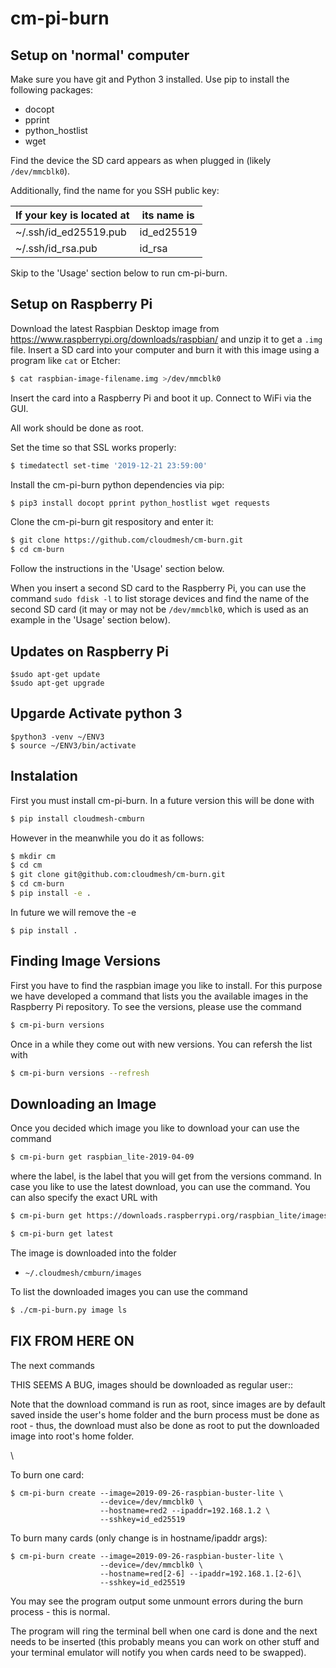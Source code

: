 # cm-pi-burn

## Setup on 'normal' computer

Make sure you have git and Python 3 installed. Use pip to install the following
packages:

- docopt
- pprint
- python_hostlist
- wget

Find the device the SD card appears as when plugged in (likely `/dev/mmcblk0`).

Additionally, find the name for you SSH public key:

| If your key is located at | its name is |
|---------------------------|-------------|
| ~/.ssh/id_ed25519.pub     | id_ed25519  |
| ~/.ssh/id_rsa.pub         | id_rsa      |

Skip to the 'Usage' section below to run cm-pi-burn.

## Setup on Raspberry Pi

Download the latest Raspbian Desktop image from <https://www.raspberrypi.org/downloads/raspbian/> and unzip it to get a `.img` file. Insert a SD card into your computer and burn it with this image using a program like `cat` or Etcher:

```bash
$ cat raspbian-image-filename.img >/dev/mmcblk0
```

Insert the card into a Raspberry Pi and boot it up. Connect to WiFi via the GUI.

All work should be done as root.

Set the time so that SSL works properly:

```bash
$ timedatectl set-time '2019-12-21 23:59:00'
```

Install the cm-pi-burn python dependencies via pip:

```bash
$ pip3 install docopt pprint python_hostlist wget requests
```

Clone the cm-pi-burn git respository and enter it:

```bash
$ git clone https://github.com/cloudmesh/cm-burn.git
$ cd cm-burn
```

Follow the instructions in the 'Usage' section below.

When you insert a second SD card to the Raspberry Pi, you can use the command
`sudo fdisk -l` to list storage devices and find the name of the second SD card
(it may or may not be `/dev/mmcblk0`, which is used as an example in the
'Usage' section below).

## Updates on Raspberry Pi

    $sudo apt-get update
    $sudo apt-get upgrade

## Upgarde Activate python 3

    $python3 -venv ~/ENV3
    $ source ~/ENV3/bin/activate

## Instalation

First you must install cm-pi-burn. In a future version this will be done with 

```bash
$ pip install cloudmesh-cmburn
```
   
However in the meanwhile you do it as follows:

```bash
$ mkdir cm
$ cd cm
$ git clone git@github.com:cloudmesh/cm-burn.git
$ cd cm-burn
$ pip install -e .
```    

In future we will remove the -e

    $ pip install .

## Finding Image Versions

First you have to find the raspbian image you like to install. For this
purpose we have developed a command that lists you the available images
in the Raspberry Pi repository. To see the versions, please use the command


```bash
$ cm-pi-burn versions
```

Once in a while they come out with new versions. You can refersh the list with

```bash
$ cm-pi-burn versions --refresh
```

## Downloading an Image

Once you decided which image you like to download your can use the command

```bash
$ cm-pi-burn get raspbian_lite-2019-04-09
```

where the label, is the label that you will get from the versions
command. In case you like to use the latest download, you can use the
command. You can also specify the exact URL with 

```bash
$ cm-pi-burn get https://downloads.raspberrypi.org/raspbian_lite/images/raspbian_lite-2019-09-30/2019-09-26-raspbian-buster-lite.zip
```


```bash
$ cm-pi-burn get latest
```

The image is downloaded into the folder

* `~/.cloudmesh/cmburn/images`

To list the downloaded images you can use the command


```bash
$ ./cm-pi-burn.py image ls
```



## FIX FROM HERE ON 


The next commands 

THIS SEEMS A BUG, images should be downloaded as regular user::

Note that the download command is run as root, since images are by default
saved inside the user's home folder and the burn process must be done as root -
thus, the download must also be done as root to put the downloaded image into
root's home folder.

\

To burn one card:

```
$ cm-pi-burn create --image=2019-09-26-raspbian-buster-lite \
                    --device=/dev/mmcblk0 \
                    --hostname=red2 --ipaddr=192.168.1.2 \
                    --sshkey=id_ed25519
```

To burn many cards (only change is in hostname/ipaddr args):

```
$ cm-pi-burn create --image=2019-09-26-raspbian-buster-lite \
                    --device=/dev/mmcblk0 \
                    --hostname=red[2-6] --ipaddr=192.168.1.[2-6]\
                    --sshkey=id_ed25519 
```

You may see the program output some unmount errors during the burn process -
this is normal.

The program will ring the terminal bell when one card is done and the next
needs to be inserted (this probably means you can work on other stuff and your
terminal emulator will notify you when cards need to be swapped).
